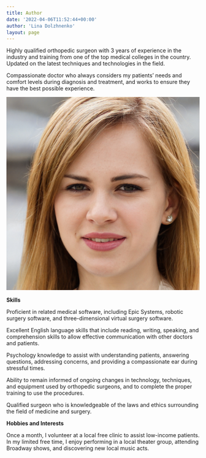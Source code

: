 ```yaml
---
title: Author
date: '2022-04-06T11:52:44+00:00'
author: 'Lina Dolzhnenko'
layout: page
---
```


Highly qualified orthopedic surgeon with 3 years of experience in the industry and training from one of the top medical colleges in the country. Updated on the latest techniques and technologies in the field.

Compassionate doctor who always considers my patients’ needs and comfort levels during diagnosis and treatment, and works to ensure they have the best possible experience.

![Lina Dolzhnenko](/images/Dolzhnenko_Lina.jpg)

**Skills**

Proficient in related medical software, including Epic Systems, robotic surgery software, and three-dimensional virtual surgery software.

Excellent English language skills that include reading, writing, speaking, and comprehension skills to allow effective communication with other doctors and patients.

Psychology knowledge to assist with understanding patients, answering questions, addressing concerns, and providing a compassionate ear during stressful times.

Ability to remain informed of ongoing changes in technology, techniques, and equipment used by orthopedic surgeons, and to complete the proper training to use the procedures.

Qualified surgeon who is knowledgeable of the laws and ethics surrounding the field of medicine and surgery.

**Hobbies and Interests**

Once a month, I volunteer at a local free clinic to assist low-income patients. In my limited free time, I enjoy performing in a local theater group, attending Broadway shows, and discovering new local music acts.
